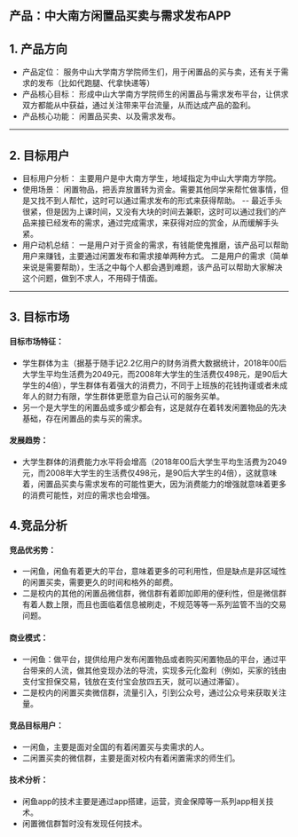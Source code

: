 ## 产品：中大南方闲置品买卖与需求发布APP

## 1. 产品方向
- 产品定位：
服务中山大学南方学院师生们，用于闲置品的买与卖，还有关于需求的发布（比如代跑腿、代拿快递等）
- 产品核心目标：
形成中山大学南方学院师生的闲置品与需求发布平台，让供求双方都能从中获益，通过关注带来平台流量，从而达成产品的盈利。
- 产品核心功能：
闲置品买卖、以及需求发布。

***  

## 2. 目标用户
- 目标用户分析：
主要用户是中大南方学生，地域指定为中山大学南方学院。
- 使用场景：
闲置物品，把丢弃放置转为资金。需要其他同学来帮忙做事情，但是又找不到人帮忙，这时可以通过需求发布的形式来获得帮助。
-- 最近手头很紧，但是因为上课时间，又没有大块的时间去兼职，这时可以通过我们的产品来接已经发布的需求，通过完成需求，来获得对应的赏金，从而缓解手头紧。
- 用户动机总结：
一是用户对于资金的需求，有钱能使鬼推磨，该产品可以帮助用户来赚钱，主要通过闲置发布和需求接单两种方式。
二是用户的需求（简单来说是需要帮助），生活之中每个人都会遇到难题，该产品可以帮助大家解决这个问题，做到不求人，不用碍于情面。

***   

## 3. 目标市场
#### 目标市场特征：
- 学生群体为主（据基于随手记2.2亿用户的财务消费大数据统计，2018年00后大学生平均生活费为2049元，而2008年大学生的生活费仅498元，是90后大学生的4倍），学生群体有着强大的消费力，不同于上班族的花钱拘谨或者未成年人的财力有限，学生群体更愿意为自己认可的服务买单。
- 另一个是大学生的闲置品或多或少都会有，这是就存在着转发闲置物品的先决基础，存在闲置品的卖与买的需求。
#### 发展趋势：
- 大学生群体的消费能力水平将会增高（2018年00后大学生平均生活费为2049元，而2008年大学生的生活费仅498元，是90后大学生的4倍），这就意味着，闲置品买卖与需求发布的可能性更大，因为消费能力的增强就意味着更多的消费可能性，对应的需求也会增强。

###   

## 4.竞品分析
#### 竞品优劣势：
- 一闲鱼，闲鱼有着更大的平台，意味着更多的可利用性，但是缺点是非区域性的闲置买卖，需要更久的时间和格外的邮费。
- 二是校内的其他的闲置品微信群，微信群有着即加即用的便利性，但是微信群有着人数上限，而且也面临着信息被刷走，不规范等等一系列监管不当的交易问题。
#### 商业模式：
- 一闲鱼：做平台，提供给用户发布闲置物品或者购买闲置物品的平台，通过平台带来的人流，做其他变现办法的导流，实现多元化盈利（例如，买家的钱由支付宝担保交易，钱放在支付宝会放四五天，就可以通过滞留）。
- 二是校内的闲置买卖微信群，流量引入，引到公众号，通过公众号来获取关注量。
#### 竞品目标用户：
- 一闲鱼，主要是面对全国的有着闲置买与卖需求的人。
- 二闲置买卖的微信群，主要是面对校内有着闲置需求的师生们。
#### 技术分析：
- 闲鱼app的技术主要是通过app搭建，运营，资金保障等一系列app相关技术。
- 闲置微信群暂时没有发现任何技术。
